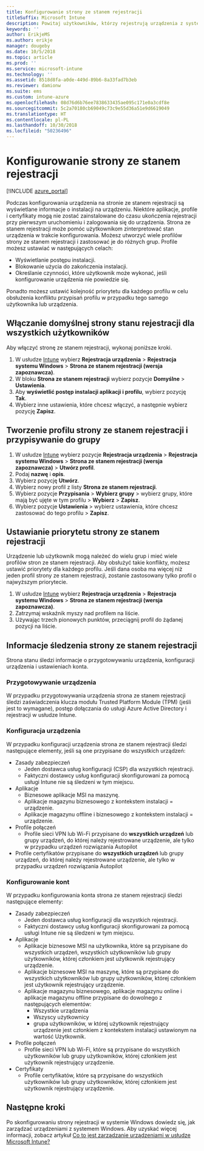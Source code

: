 ```yaml
---
title: Konfigurowanie strony ze stanem rejestracji
titleSuffix: Microsoft Intune
description: Powitaj użytkowników, którzy rejestrują urządzenia z systemem Windows 10.
keywords: ''
author: ErikjeMS
ms.author: erikje
manager: dougeby
ms.date: 10/5/2018
ms.topic: article
ms.prod: ''
ms.service: microsoft-intune
ms.technology: ''
ms.assetid: 8518d8fa-a0de-449d-89b6-8a33fad7b3eb
ms.reviewer: damionw
ms.suite: ems
ms.custom: intune-azure
ms.openlocfilehash: 08d76d6b76ee7838633435ae095c171e0a3cdf8e
ms.sourcegitcommit: 5c2a70180cb69049c73c9e55d36a51e9d6619049
ms.translationtype: HT
ms.contentlocale: pl-PL
ms.lasthandoff: 10/30/2018
ms.locfileid: "50236496"
---
```

# <a name="set-up-an-enrollment-status-page"></a>Konfigurowanie strony ze stanem rejestracji
 
[!INCLUDE [azure_portal](./includes/azure_portal.md)]
 
Podczas konfigurowania urządzenia na stronie ze stanem rejestracji są wyświetlane informacje o instalacji na urządzeniu. Niektóre aplikacje, profile i certyfikaty mogą nie zostać zainstalowane do czasu ukończenia rejestracji przy pierwszym uruchomieniu i zalogowania się do urządzenia. Strona ze stanem rejestracji może pomóc użytkownikom zinterpretować stan urządzenia w trakcie konfigurowania. Możesz utworzyć wiele profilów strony ze stanem rejestracji i zastosować je do różnych grup. Profile możesz ustawiać w następujących celach:
- Wyświetlanie postępu instalacji.
- Blokowanie użycia do zakończenia instalacji.
- Określanie czynności, które użytkownik może wykonać, jeśli konfigurowanie urządzenia nie powiedzie się.

Ponadto możesz ustawić kolejność priorytetu dla każdego profilu w celu obsłużenia konfliktu przypisań profilu w przypadku tego samego użytkownika lub urządzenia.

 
## <a name="turn-on-default-enrollment-status-page-for-all-users"></a>Włączanie domyślnej strony stanu rejestracji dla wszystkich użytkowników

Aby włączyć stronę ze stanem rejestracji, wykonaj poniższe kroki.
 
1. W usłudze [Intune](https://aka.ms/intuneportal) wybierz **Rejestracja urządzenia** > **Rejestracja systemu Windows** > **Strona ze stanem rejestracji (wersja zapoznawcza)**.
2. W bloku **Strona ze stanem rejestracji** wybierz pozycje **Domyślne** > **Ustawienia**.
3. Aby **wyświetlić postęp instalacji aplikacji i profilu**, wybierz pozycję **Tak**.
4. Wybierz inne ustawienia, które chcesz włączyć, a następnie wybierz pozycję **Zapisz**.

## <a name="create-enrollment-status-page-profile-and-assign-to-a-group"></a>Tworzenie profilu strony ze stanem rejestracji i przypisywanie do grupy

1. W usłudze [Intune](https://aka.ms/intuneportal) wybierz pozycje **Rejestracja urządzenia** > **Rejestracja systemu Windows** > **Strona ze stanem rejestracji (wersja zapoznawcza)** > **Utwórz profil**.
2. Podaj **nazwę** i **opis**.
3. Wybierz pozycję **Utwórz**.
4. Wybierz nowy profil z listy **Strona ze stanem rejestracji**.
5. Wybierz pozycje **Przypisania** > **Wybierz grupy** > wybierz grupy, które mają być ujęte w tym profilu > **Wybierz** > **Zapisz**.
6. Wybierz pozycje **Ustawienia** > wybierz ustawienia, które chcesz zastosować do tego profilu > **Zapisz**.

## <a name="set-the-enrollment-status-page-priority"></a>Ustawianie priorytetu strony ze stanem rejestracji

Urządzenie lub użytkownik mogą należeć do wielu grup i mieć wiele profilów stron ze stanem rejestracji. Aby obsłużyć takie konflikty, możesz ustawić priorytety dla każdego profilu. Jeśli dana osoba ma więcej niż jeden profil strony ze stanem rejestracji, zostanie zastosowany tylko profil o najwyższym priorytecie.

1. W usłudze [Intune](https://aka.ms/intuneportal) wybierz **Rejestracja urządzenia** > **Rejestracja systemu Windows** > **Strona ze stanem rejestracji (wersja zapoznawcza)**.
2. Zatrzymaj wskaźnik myszy nad profilem na liście.
3. Używając trzech pionowych punktów, przeciągnij profil do żądanej pozycji na liście.


## <a name="enrollment-status-page-tracking-information"></a>Informacje śledzenia strony ze stanem rejestracji

Strona stanu śledzi informacje o przygotowywaniu urządzenia, konfiguracji urządzenia i ustawieniach konta.

### <a name="device-preparation"></a>Przygotowywanie urządzenia

W przypadku przygotowywania urządzenia strona ze stanem rejestracji śledzi zaświadczenia klucza modułu Trusted Platform Module (TPM) (jeśli jest to wymagane), postęp dołączania do usługi Azure Active Directory i rejestracji w usłudze Intune.

### <a name="device-setup"></a>Konfiguracja urządzenia

W przypadku konfiguracji urządzenia strona ze stanem rejestracji śledzi następujące elementy, jeśli są one przypisane do wszystkich urządzeń:
- Zasady zabezpieczeń
    - Jeden dostawca usług konfiguracji (CSP) dla wszystkich rejestracji.
    - Faktyczni dostawcy usług konfiguracji skonfigurowani za pomocą usługi Intune nie są śledzeni w tym miejscu.
- Aplikacje
    - Biznesowe aplikacje MSI na maszynę.
    - Aplikacje magazynu biznesowego z kontekstem instalacji = urządzenie.
    - Aplikacje magazynu offline i biznesowego z kontekstem instalacji = urządzenie.
- Profile połączeń
    - Profile sieci VPN lub Wi-Fi przypisane do **wszystkich urządzeń** lub grupy urządzeń, do której należy rejestrowane urządzenie, ale tylko w przypadku urządzeń rozwiązania Autopilot
- Profile certyfikatów przypisane do **wszystkich urządzeń** lub grupy urządzeń, do której należy rejestrowane urządzenie, ale tylko w przypadku urządzeń rozwiązania Autopilot

### <a name="account-setup"></a>Konfigurowanie kont
W przypadku konfigurowania konta strona ze stanem rejestracji śledzi następujące elementy:
- Zasady zabezpieczeń
    - Jeden dostawca usług konfiguracji dla wszystkich rejestracji.
    - Faktyczni dostawcy usług konfiguracji skonfigurowani za pomocą usługi Intune nie są śledzeni w tym miejscu.
- Aplikacje
    - Aplikacje biznesowe MSI na użytkownika, które są przypisane do wszystkich urządzeń, wszystkich użytkowników lub grupy użytkowników, której członkiem jest użytkownik rejestrujący urządzenie.
    - Aplikacje biznesowe MSI na maszynę, które są przypisane do wszystkich użytkowników lub grupy użytkowników, której członkiem jest użytkownik rejestrujący urządzenie.
    - Aplikacje magazynu biznesowego, aplikacje magazynu online i aplikacje magazynu offline przypisane do dowolnego z następujących elementów:
        - Wszystkie urządzenia
        - Wszyscy użytkownicy
        - grupa użytkowników, w której użytkownik rejestrujący urządzenie jest członkiem z kontekstem instalacji ustawionym na wartość Użytkownik.
- Profile połączeń
    - Profile sieci VPN lub Wi-Fi, które są przypisane do wszystkich użytkowników lub grupy użytkowników, której członkiem jest użytkownik rejestrujący urządzenie.
- Certyfikaty
    - Profile certyfikatów, które są przypisane do wszystkich użytkowników lub grupy użytkowników, której członkiem jest użytkownik rejestrujący urządzenie.

## <a name="next-steps"></a>Następne kroki
Po skonfigurowaniu strony rejestracji w systemie Windows dowiedz się, jak zarządzać urządzeniami z systemem Windows. Aby uzyskać więcej informacji, zobacz artykuł [Co to jest zarządzanie urządzeniami w usłudze Microsoft Intune?](https://docs.microsoft.com/intune/device-management)
